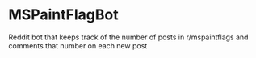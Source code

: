 # MSPaintFlagBot
Reddit bot that keeps track of the number of posts in r/mspaintflags and comments that number on each new post